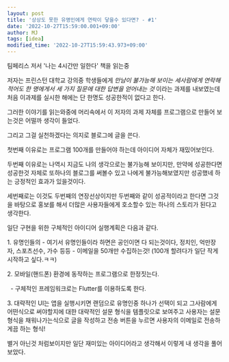```yaml
---
layout: post
title: '상상도 못한 유명인에게 연락이 닿을수 있다면? - #1'
date: '2022-10-27T15:59:00.001+09:00'
author: MJ
tags: [idea]
modified_time: '2022-10-27T15:59:43.973+09:00'
---
```


팀페리스 저서 '나는 4시간만 일한다' 책을 읽는중

저자는 프린스턴 대학교 강의중 학생들에게 _만남이 불가능해 보이는 세사람에게 연락해 적어도 한 명에게서 세 가지 질문에 대한 답변을 얻어내는 것_ 이라는 과제를 내보였는데 처음 이과제를 실시한 해에는 단 한명도 성공한적이 없다고 한다.

그러한 이야기를 읽는와중에 머리속에서 이 저자의 과제 자체를 프로그램으로 만들어 보는것은 어떨까 생각이 들었다.

그리고 그걸 실천하겠다는 의지로 블로그에 글을 쓴다.

첫번째 이유로는 프로그램 100개를 만들어야 하는데 아이디어 자체가 재밌어보인다.

두번째 이유로는 나역시 지금도 나의 생각으로는 불가능해 보이지만, 만약에 성공한다면 성공한것 자체로 또하나의 블로그를 써볼수 있고 나에게 불가능해보였지만 성공했네 하는 긍정적인 효과가 있을것이다.

세번째로는 이것도 두번째의 연장선상이지만 두번째와 같이 성공적이라고 한다면 그것을 바탕으로 홍보를 해서 더많은 사용자들에게 호소할수 있는 하나의 스토리가 된다고 생각한다.

  

일단 구현을 위한 구체적인 아이디어 실행계획은 다음과 같다.

1\. 유명인들의 - 여기서 유명인들이라 하면은 공인이면 다 되는것이다, 정치인, 억만장자, 스포츠선수, 가수 등등 - 이메일을 50개만 수집하는것! (100개 할려다가 일단 작게 시작하고 싶다.ㅋㅋ)

2\. 모바일(핸드폰) 환경에 동작하는 프로그램으로 한정짓는다.

  - 구체적인 프레임워크로는 Flutter를 이용하도록 한다.

3\. 대략적인 UI는 앱을 실행시키면 랜덤으로 유명인중 하나가 선택이 되고 그사람에게 어떤식으로 써야할지에 대한 대략적인 설문 형식을 템플릿으로 보여주고 사용자는 설문형식을 채워나가는식으로 글을 작성하고 전송 버튼을 누르면 사용자의 이메일로 전송하게끔 하는 형식!

별거 아닌것 처럼보이지만 일단 재미있는 아이디어라고 생각해서 이렇게 내 생각을 풀어보았다.